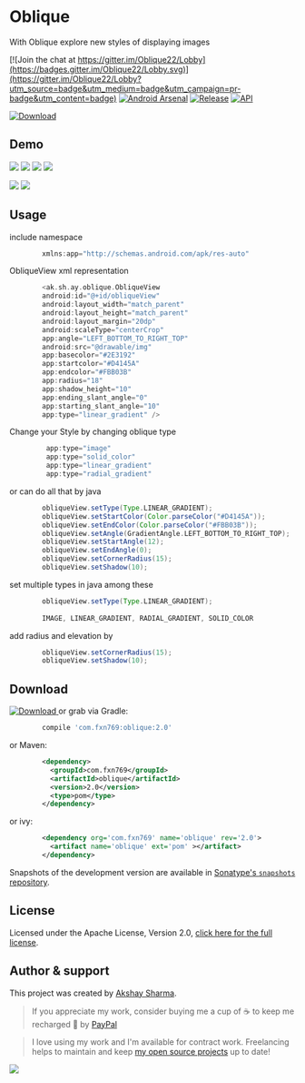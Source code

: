 Oblique
=======

With Oblique explore new styles of displaying images

[![Join the chat at https://gitter.im/Oblique22/Lobby](https://badges.gitter.im/Oblique22/Lobby.svg)](https://gitter.im/Oblique22/Lobby?utm_source=badge&utm_medium=badge&utm_campaign=pr-badge&utm_content=badge)
[![Android Arsenal](https://img.shields.io/badge/Android%20Arsenal-Oblique-blue.svg?style=flat-square)](https://android-arsenal.com/details/1/5659)
[![Release](https://jitpack.io/v/akshay2211/Oblique.svg?style=flat-square)](https://jitpack.io/#akshay2211/Oblique)
[![API](https://img.shields.io/badge/API-9%2B-blue.svg?style=flat-square)](https://android-arsenal.com/api?level=9)

[ ![Download](media/google-play-badge.png) ](https://play.google.com/store/apps/details?id=ak.sh.ay.app)

Demo
----
![](media/one.png)
![](media/two.png)
![](media/three.png)
![](media/four.png)

![](media/media_1.gif)
![](media/media_2.gif)



Usage
-----
include namespace
```groovy
        xmlns:app="http://schemas.android.com/apk/res-auto"
```

ObliqueView xml representation
```groovy
        <ak.sh.ay.oblique.ObliqueView
        android:id="@+id/obliqueView"
        android:layout_width="match_parent"
        android:layout_height="match_parent"
        android:layout_margin="20dp"
        android:scaleType="centerCrop"
        app:angle="LEFT_BOTTOM_TO_RIGHT_TOP"
        android:src="@drawable/img"
        app:basecolor="#2E3192"
        app:startcolor="#D4145A"
        app:endcolor="#FBB03B"
        app:radius="18"
        app:shadow_height="10"
        app:ending_slant_angle="0"
        app:starting_slant_angle="10"
        app:type="linear_gradient" />
```

Change your Style by changing oblique type
```groovy
         app:type="image" 
         app:type="solid_color" 
         app:type="linear_gradient" 
         app:type="radial_gradient" 

```

or can do all that by java
```groovy
        obliqueView.setType(Type.LINEAR_GRADIENT);
        obliqueView.setStartColor(Color.parseColor("#D4145A"));
        obliqueView.setEndColor(Color.parseColor("#FBB03B"));
        obliqueView.setAngle(GradientAngle.LEFT_BOTTOM_TO_RIGHT_TOP);
        obliqueView.setStartAngle(12);
        obliqueView.setEndAngle(0);
        obliqueView.setCornerRadius(15);
        obliqueView.setShadow(10);
```
set multiple types in java among these
```groovy
        obliqueView.setType(Type.LINEAR_GRADIENT);
     
        IMAGE, LINEAR_GRADIENT, RADIAL_GRADIENT, SOLID_COLOR
```
add radius and elevation by 
```groovy
        obliqueView.setCornerRadius(15);
        obliqueView.setShadow(10);
```
Download
--------

 [ ![Download](https://api.bintray.com/packages/fxn769/android_projects/Oblique/images/download.svg) ](https://bintray.com/fxn769/android_projects/Oblique/_latestVersion)  or grab via Gradle:
```groovy
        compile 'com.fxn769:oblique:2.0'
```
or Maven:
```xml
        <dependency>
          <groupId>com.fxn769</groupId>
          <artifactId>oblique</artifactId>
          <version>2.0</version>
          <type>pom</type>
        </dependency>
```
or ivy:
```xml
        <dependency org='com.fxn769' name='oblique' rev='2.0'>
          <artifact name='oblique' ext='pom' ></artifact>
        </dependency>
```

Snapshots of the development version are available in [Sonatype's `snapshots` repository][snap].



## License
Licensed under the Apache License, Version 2.0, [click here for the full license](/LICENSE.txt).

## Author & support
This project was created by [Akshay Sharma](https://akshay2211.github.io/).

> If you appreciate my work, consider buying me a cup of :coffee: to keep me recharged :metal: by [PayPal](https://www.paypal.me/akshay2211)

> I love using my work and I'm available for contract work. Freelancing helps to maintain and keep [my open source projects](https://github.com/akshay2211/) up to date!

<img src="http://forthebadge.com/images/badges/built-for-android.svg" />


 [1]: https://play.google.com/store/apps/details?id=ak.sh.ay.app
 [2]: https://dl.bintray.com/fxn769/android_projects/com/fxn769/oblique/1.0/oblique-1.0-sources.jar
 [snap]: https://oss.sonatype.org/content/repositories/snapshots/

